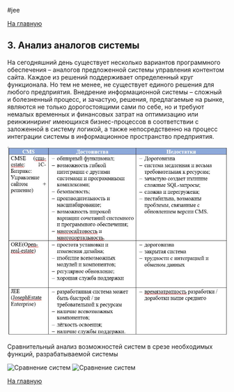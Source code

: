 #jee

[На главную](https://github.com/Shaloshvili/jee/ "На главную")


## 3. Анализ аналогов системы

На сегодняшний день существует несколько вариантов программного обеспечения – аналогов предложенной системы управления контентом сайта. Каждое из решений поддерживает определенный круг функционала. Но тем не менее, не существует единого решения для любого предприятия. Внедрение информационной системы – сложный и болезненный процесс, и зачастую, решения, предлагаемые на рынке, являются не только дорогостоящими сами по себе, но и требуют немалых временных и финансовых затрат на оптимизацию или реинжиниринг имеющихся бизнес-процессов в соответствии с заложенной в систему логикой, а также непосредственно на процесс интеграции системы в информационное пространство предприятия. 

![Существующие системы](https://github.com/Shaloshvili/jee/blob/master/docs/imgs/3_1.JPG "Существующие системы")

Сравнительный анализ возможностей систем в срезе необходимых функций, разрабатываемой системы

![Сравнение систем](https://github.com/Shaloshvili/jee/blob/master/docs/imgs/3_1_1.JPG "Сравнение систем")
![Сравнение систем](https://github.com/Shaloshvili/jee/blob/master/docs/imgs/3_1_2.JPG "Сравнение систем")

[На главную](https://github.com/Shaloshvili/jee/ "На главную")
